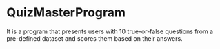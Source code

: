 # QuizMasterProgram
It is a program that presents users with 10 true-or-false questions from a pre-defined dataset and scores them based on their answers.
